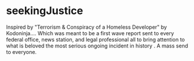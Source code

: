 # seekingJustice
Inspired by "Terrorism &amp; Conspiracy of a Homeless Developer" by Kodoninja.... Which was meant to be a first wave report sent to every federal office, news station, and legal professional all to bring attention to what is beloved the most serious ongoing incident in history . A mass send to everyone.
